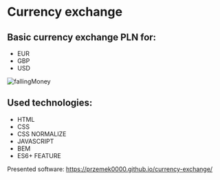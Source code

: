 # Currency exchange

## Basic currency exchange PLN for: 
- EUR
- GBP
- USD

![fallingMoney](images/raining-money-money.gif)


## Used technologies:

- HTML
- CSS
- CSS NORMALIZE
- JAVASCRIPT
- BEM 
- ES6+ FEATURE

Presented software: https://przemek0000.github.io/currency-exchange/